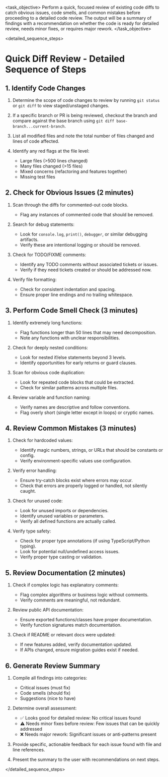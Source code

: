 <task name="Quick Diff Review">

<task_objective>
Perform a quick, focused review of existing code diffs to catch obvious issues, code smells, and common mistakes before proceeding to a detailed code review. The output will be a summary of findings with a recommendation on whether the code is ready for detailed review, needs minor fixes, or requires major rework.
</task_objective>

<detailed_sequence_steps>
# Quick Diff Review - Detailed Sequence of Steps

## 1. Identify Code Changes

1. Determine the scope of code changes to review by running `git status` or `git diff` to view staged/unstaged changes.

2. If a specific branch or PR is being reviewed, checkout the branch and compare against the base branch using `git diff base-branch...current-branch`.

3. List all modified files and note the total number of files changed and lines of code affected.

4. Identify any red flags at the file level:
   - Large files (>500 lines changed)
   - Many files changed (>15 files)
   - Mixed concerns (refactoring and features together)
   - Missing test files

## 2. Check for Obvious Issues (2 minutes)

1. Scan through the diffs for commented-out code blocks.
   - Flag any instances of commented code that should be removed.

2. Search for debug statements:
   - Look for `console.log`, `print()`, `debugger`, or similar debugging artifacts.
   - Verify these are intentional logging or should be removed.

3. Check for TODO/FIXME comments:
   - Identify any TODO comments without associated tickets or issues.
   - Verify if they need tickets created or should be addressed now.

4. Verify file formatting:
   - Check for consistent indentation and spacing.
   - Ensure proper line endings and no trailing whitespace.

## 3. Perform Code Smell Check (3 minutes)

1. Identify extremely long functions:
   - Flag functions longer than 50 lines that may need decomposition.
   - Note any functions with unclear responsibilities.

2. Check for deeply nested conditions:
   - Look for nested if/else statements beyond 3 levels.
   - Identify opportunities for early returns or guard clauses.

3. Scan for obvious code duplication:
   - Look for repeated code blocks that could be extracted.
   - Check for similar patterns across multiple files.

4. Review variable and function naming:
   - Verify names are descriptive and follow conventions.
   - Flag overly short (single letter except in loops) or cryptic names.

## 4. Review Common Mistakes (3 minutes)

1. Check for hardcoded values:
   - Identify magic numbers, strings, or URLs that should be constants or config.
   - Verify environment-specific values use configuration.

2. Verify error handling:
   - Ensure try-catch blocks exist where errors may occur.
   - Check that errors are properly logged or handled, not silently caught.

3. Check for unused code:
   - Look for unused imports or dependencies.
   - Identify unused variables or parameters.
   - Verify all defined functions are actually called.

4. Verify type safety:
   - Check for proper type annotations (if using TypeScript/Python typing).
   - Look for potential null/undefined access issues.
   - Verify proper type casting or validation.

## 5. Review Documentation (2 minutes)

1. Check if complex logic has explanatory comments:
   - Flag complex algorithms or business logic without comments.
   - Verify comments are meaningful, not redundant.

2. Review public API documentation:
   - Ensure exported functions/classes have proper documentation.
   - Verify function signatures match documentation.

3. Check if README or relevant docs were updated:
   - If new features added, verify documentation updated.
   - If APIs changed, ensure migration guides exist if needed.

## 6. Generate Review Summary

1. Compile all findings into categories:
   - Critical issues (must fix)
   - Code smells (should fix)
   - Suggestions (nice to have)

2. Determine overall assessment:
   - ✅ Looks good for detailed review: No critical issues found
   - ⚠️  Needs minor fixes before review: Few issues that can be quickly addressed
   - ❌ Needs major rework: Significant issues or anti-patterns present

3. Provide specific, actionable feedback for each issue found with file and line references.

4. Present the summary to the user with recommendations on next steps.

</detailed_sequence_steps>

</task>
